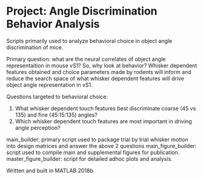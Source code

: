 # Project: Angle Discrimination Behavior Analysis

Scripts primarily used to analyze behavioral choice in object angle discrimination of mice. 

Primary question: what are the neural correlates of object angle representaition in mouse vS1? So, why look at behavior? 
Whisker dependent features obtained and choice parameters made by rodents will inform and reduce the search space of what whisker dependent features will drive object angle representation in vS1.

Questions targeted to behavioral choice:
1) What whisker dependent touch features best discriminate coarse (45 vs 135) and fine (45:15:135) angles? 
2) Which whisker dependent touch features are most important in driving angle perception? 

main_builder: primary script used to package trial by trial whisker motion into design matrices and answer the above 2 questions
main_figure_builder: script used to compile main and supplemental figures for publication. 
master_figure_builder: script for detailed adhoc plots and analysis. 



Written and built in MATLAB 2018b
